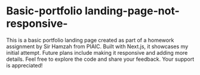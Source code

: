 # Basic-portfolio landing-page-not-responsive-
This is a basic portfolio landing page created as part of a homework assignment by Sir Hamzah from PIAIC. Built with Next.js, it showcases my initial attempt. Future plans include making it responsive and adding more details. Feel free to explore the code and share your feedback. Your support is appreciated!

